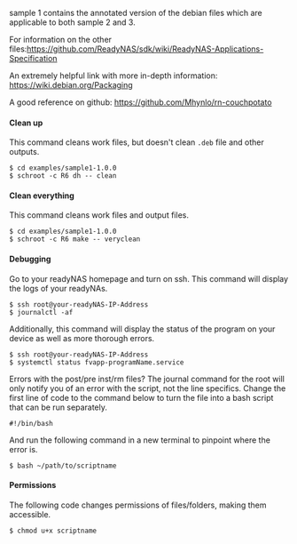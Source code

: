 sample 1 contains the annotated version of the debian files which are applicable to both sample 2 and 3.


For information on the other files:https://github.com/ReadyNAS/sdk/wiki/ReadyNAS-Applications-Specification

An extremely helpful link with more in-depth information: https://wiki.debian.org/Packaging

A good reference on github: https://github.com/Mhynlo/rn-couchpotato

#### Clean up
This command cleans work files, but doesn't clean `.deb` file and other outputs.

```
$ cd examples/sample1-1.0.0
$ schroot -c R6 dh -- clean
```
#### Clean everything
This command cleans work files and output files.

```
$ cd examples/sample1-1.0.0
$ schroot -c R6 make -- veryclean
```
#### Debugging
Go to your readyNAS homepage and turn on ssh. This command will display the logs of your readyNAs.
```
$ ssh root@your-readyNAS-IP-Address
$ journalctl -af
```
Additionally, this command will display the status of the program on your device as well as more thorough errors.
```
$ ssh root@your-readyNAS-IP-Address
$ systemctl status fvapp-programName.service
```
Errors with the post/pre inst/rm files? The journal command for the root will only notify you of an error with the script,
not the line specifics. Change the first line of code to the command below to turn the file
into a bash script that can be run separately.
```
#!/bin/bash
```
And run the following command in a new terminal to pinpoint where the error is.
```
$ bash ~/path/to/scriptname
```
#### Permissions
The following code changes permissions of files/folders, making them accessible.
```
$ chmod u+x scriptname
```

